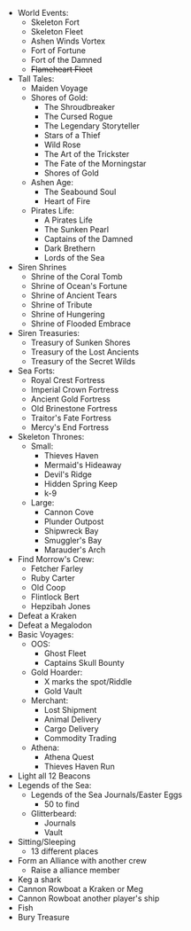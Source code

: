 
- World Events:
    - Skeleton Fort
    - Skeleton Fleet
    - Ashen Winds Vortex
    - Fort of Fortune
    - Fort of the Damned
    - ~~Flameheart Fleet~~
- Tall Tales:
    - Maiden Voyage
    - Shores of Gold:
        - The Shroudbreaker
        - The Cursed Rogue
        - The Legendary Storyteller
        - Stars of a Thief
        - Wild Rose
        - The Art of the Trickster
        - The Fate of the Morningstar
        - Shores of Gold
    - Ashen Age:
        - The Seabound Soul
        - Heart of Fire
    - Pirates Life:
        - A Pirates Life
        - The Sunken Pearl
        - Captains of the Damned
        - Dark Brethern
        - Lords of the Sea
- Siren Shrines
    - Shrine of the Coral Tomb
    - Shrine of Ocean&apos;s Fortune
    - Shrine of Ancient Tears 
    - Shrine of Tribute
    - Shrine of Hungering
    - Shrine of Flooded Embrace
- Siren Treasuries:
    - Treasury of Sunken Shores
    - Treasury of the Lost Ancients
    - Treasury of the Secret Wilds
- Sea Forts:
    - Royal Crest Fortress
    - Imperial Crown Fortress
    - Ancient Gold Fortress
    - Old Brinestone Fortress
    - Traitor&apos;s Fate Fortress
    - Mercy&apos;s End Fortress
- Skeleton Thrones:
    - Small:
        - Thieves Haven
        - Mermaid&apos;s Hideaway
        - Devil&apos;s Ridge
        - Hidden Spring Keep
        - k-9
    - Large:
        - Cannon Cove
        - Plunder Outpost
        - Shipwreck Bay
        - Smuggler&apos;s Bay
        - Marauder&apos;s Arch
- Find Morrow&apos;s Crew:
    - Fetcher Farley
    - Ruby Carter
    - Old Coop
    - Flintlock Bert
    - Hepzibah Jones
- Defeat a Kraken
- Defeat a Megalodon 
- Basic Voyages:
    - OOS:
        - Ghost Fleet
        - Captains Skull Bounty
    - Gold Hoarder:
        - X marks the spot/Riddle
        - Gold Vault
    - Merchant:
        - Lost Shipment 
        - Animal Delivery
        - Cargo Delivery
        - Commodity Trading
    - Athena:
        - Athena Quest
        - Thieves Haven Run
- Light all 12 Beacons 
- Legends of the Sea:
    - Legends of the Sea Journals/Easter Eggs
        - 50 to find
    - Glitterbeard:
        - Journals
        - Vault
- Sitting/Sleeping
    - 13 different places
- Form an Alliance with another crew
    - Raise a alliance member
- Keg a shark
- Cannon Rowboat a Kraken or Meg
- Cannon Rowboat another player&apos;s ship
- Fish
- Bury Treasure

